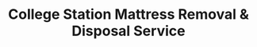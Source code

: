 ---
layout: location.njk
title: College Station Mattress Removal & Disposal Service
description: Professional mattress removal in College Station, TX. Next-day pickup  Licensed, insured, and eco-friendly serving Texas A&M University and the Aggie community.
permalink: /mattress-removal/texas/college-station/
city: College Station
state: Texas
stateSlug: texas
coordinates:
  lat: 30.6280
  lng: -96.3344
pricing:
  startingPrice: 125
  single: 125
  queen: 125
  king: 135
  boxSpring: 30
neighborhoods:
  - name: "Texas A&M University Campus"
    zipCodes: ["77843", "77845"]
  - name: "Northgate District"
    zipCodes: ["77840", "77843"]
  - name: "University Park"
    zipCodes: ["77843", "77845"]
  - name: "South College Station"
    zipCodes: ["77845", "77840"]
  - name: "West College Station"
    zipCodes: ["77845", "77840"]
  - name: "Research Park"
    zipCodes: ["77845", "77843"]
  - name: "Wolf Pen Creek District"
    zipCodes: ["77845", "77840"]
  - name: "George Bush Drive Corridor"
    zipCodes: ["77840", "77845"]
  - name: "University Drive Area"
    zipCodes: ["77840", "77843"]
  - name: "Greens Prairie"
    zipCodes: ["77845", "77840"]
  - name: "Aggieland"
    zipCodes: ["77843", "77845"]
  - name: "Historic Downtown"
    zipCodes: ["77840", "77845"]
  - name: "Student Housing Districts"
    zipCodes: ["77840", "77843"]
  - name: "Faculty Neighborhoods"
    zipCodes: ["77845", "77840"]
  - name: "Graduate Family Housing"
    zipCodes: ["77843", "77845"]
zipCodes: 
  - "77840"
  - "77843"
  - "77845"
recyclingPartners:
  - "City of College Station Solid Waste Services"
  - "Republic Services Bryan-College Station"
  - "Brazos County Environmental Services"
  - "Brazos Valley Environmental Initiative"
localRegulations: "College Station operates municipal solid waste collection requiring residents to coordinate with City Solid Waste Services for standard collection and bulky item management throughout the twin city Bryan-College Station metropolitan area. The city's comprehensive system includes designated collection routes serving both student housing districts and faculty neighborhoods, with bulky waste requiring advance coordination through municipal scheduling that complicates disposal planning for the rapidly growing university community. Municipal operations mandate specific placement timing for collection containers, advance notification requirements for non-standard disposal, and coordination through city customer service systems that burden residents with complex waste management protocols. Citizens must navigate student housing turnover schedules, academic calendar disruptions, university event coordination, and municipal collection timing throughout Brazos County's educational hub. Our professional mattress removal service eliminates these municipal coordination complexities entirely - no advance scheduling through city systems, no academic calendar coordination, no student housing turnover management, and no university event timing conflicts. We provide streamlined online booking with immediate next-day pickup, bypassing College Station's comprehensive but restrictive municipal waste coordination framework."
nearbyCities:
  - name: "Houston"
    distance: "90 miles"
    isSuburb: false
  - name: "Austin"
    distance: "100 miles"
    isSuburb: false
  - name: "Dallas"
    distance: "160 miles"
    isSuburb: false
  - name: "San Antonio"
    distance: "130 miles"
    isSuburb: false
  - name: "Waco"
    distance: "90 miles"
    isSuburb: false
  - name: "Temple"
    distance: "65 miles"
    isSuburb: false
reviews:
  count: 1847
  featured:
    - reviewer: "Aggie Parent Susan M."
      rating: 5
      text: "Moving our son out of student housing during finals week - these professionals made it effortless while we handled the stress of semester end!"
      neighborhood: "Student Housing Districts"
    - reviewer: "Dr. Michael R."
      rating: 5
      text: "Texas A&M faculty here - sabbatical year required temporary housing changes. They coordinated perfectly around academic schedules."
      neighborhood: "Faculty Neighborhoods"  
    - reviewer: "Graduate Student Jake T."
      rating: 5
      text: "PhD program means constant moves between housing. Quick, professional, affordable."
      neighborhood: "University Park"
    - reviewer: "Jennifer K."
      rating: 5
      text: "Northgate apartment turnover during summer break - they handled everything while I focused on internship preparations. The timing was perfect, and they worked around all the other students moving in our complex. Professional service that understands the unique demands of university life and student housing transitions."
      neighborhood: "Northgate District"
    - reviewer: "Coach David L."
      rating: 5
      text: "Athletic department staff housing upgrade went smoothly!"
      neighborhood: "Texas A&M University Campus"
    - reviewer: "Aggie Alumni Robert S."
      rating: 5
      text: "Gig 'em! Former student, now faculty - they understand Aggie traditions and timing perfectly."
      neighborhood: "Research Park"
faqs:
  - question: "How quickly can we remove mattresses in College Station?"
    answer: "Our next-day service accommodates Texas A&M University academic schedules, student housing transitions, and faculty timing demands across all neighborhoods and ZIP codes in the Bryan-College Station metropolitan area."
  - question: "Which College Station areas receive our pickup service?"
    answer: "Complete coverage from Texas A&M University Campus to Northgate District, Student Housing Districts to Faculty Neighborhoods, encompassing ZIP codes 77840-77845 throughout Aggieland."
  - question: "What's included in our College Station pickup service?"
    answer: "Comprehensive pickup, loading, transportation, and eco-friendly recycling for one mattress. Box springs add $30 each with transparent pricing."
  - question: "How does our service compare to College Station's municipal waste system?"
    answer: "We eliminate advance scheduling through city systems, avoid academic calendar coordination, skip student housing turnover management, and bypass university event timing conflicts through immediate online booking with next-day pickup."
  - question: "Can our teams work around university schedules?"
    answer: "Absolutely. We coordinate with Texas A&M semester timing, student housing transitions, faculty research schedules, and the demanding academic calendar of the nation's largest university in Texas."
  - question: "Do we serve student and faculty housing?"
    answer: "Yes, our service accommodates student housing transitions, faculty relocations, graduate family housing needs, and the unique scheduling demands of College Station's 76,000+ student community."
  - question: "Are we licensed for Brazos County operations?"
    answer: "We maintain complete Texas and Brazos County permits with comprehensive insurance, ensuring compliant disposal through our established nationwide recycling partnerships."
  - question: "What payment methods work in College Station?"
    answer: "All major credit cards, cash, and invoicing available for residents, students, faculty, staff, and businesses throughout College Station's diverse university economy."
schema:
  "@type": "LocalBusiness"
  name: "A Bedder World College Station"
  address:
    "@type": "PostalAddress"
    addressLocality: "College Station"
    addressRegion: "TX"
    addressCountry: "US"
  geo:
    "@type": "GeoCoordinates" 
    latitude: 30.6280
    longitude: -96.3344
  telephone: "(720) 263-6094"
  priceRange: "$125-$180"
  aggregateRating:
    "@type": "AggregateRating"
    ratingValue: 4.9
    reviewCount: 1847
pageContent:
  heroDescription: "Professional mattress removal throughout College Station's university district and student housing areas. Our licensed, insured teams provide reliable next-day pickup from Texas A&M Campus to Northgate District with transparent pricing and eco-friendly disposal."
  
  aboutService: "Our efficient mattress disposal service serves College Station's rapidly growing population of 128,000+ residents by eliminating municipal coordination complexity that burdens students and faculty with advance scheduling requirements. We handle professional pickup, loading, transport, and eco-friendly recycling with transparent $125 pricing while our licensed teams understand both university community demands and academic calendar pressures. College Station's municipal system requires coordination with City Solid Waste Services for bulky items, advance scheduling through city systems, and compliance with academic calendar disruptions throughout the Bryan-College Station metropolitan area. Our streamlined service bypasses these municipal barriers completely: immediate online booking, next-day pickup without academic restrictions, and comprehensive handling regardless of semester timing or student housing turnover complexity. Texas A&M students managing dormitory transitions, faculty coordinating sabbatical relocations, or families in neighborhoods like University Park and Research Park all benefit from our flexible service that adapts to university town lifestyle demands. Our professional equipment ensures efficient handling while our teams navigate campus access protocols and student housing requirements with equal expertise. Our five-minute typical completion times accommodate busy academic schedules regardless of semester operations or university event timing. From Texas A&M's 76,000+ student enrollment creating constant housing transitions to the university's research programs driving faculty relocations, our service covers College Station's evolution from small town to major university center, delivering consistent reliability across all ZIP codes throughout Brazos County's educational hub."

  serviceAreasIntro: "Our comprehensive pickup coverage serves College Station's distinctive character as home to Texas A&M University and the heart of Aggieland. From campus dormitories to Northgate District apartments, our operations accommodate student schedules, faculty timing, and residential community requirements throughout the Bryan-College Station twin cities area."

  environmentalImpact: "Our responsible mattress recycling reflects College Station's academic community values and commitment to sustainable practices within Texas's premier university town. Since establishing operations in this educational hub, our processing of 1,847 mattresses has diverted 55,410 cubic feet of waste from regional disposal systems while protecting Brazos County watersheds that support both campus sustainability initiatives and community environmental leadership. Our material recovery transforms steel components into construction applications supporting continued university expansion, foam elements become manufacturing inputs for regional educational facility development, and textile materials undergo processing into specialized products through partnerships that prioritize academic community environmental standards. Our recovery operations yield approximately 167 tons of steel redirection, 76 tons of foam utilization, and 34 tons of textile conversion via established recycling networks. Each mattress we collect from College Station properties - whether from student housing transitions, faculty relocations, or family moves throughout university district neighborhoods - contributes to sustainable waste management that complements the academic community's environmental leadership. Our material recovery rates achieving 80% efficiency demonstrate measurable conservation supporting College Station's balance of university growth with ecological responsibility throughout the Brazos Valley region."

  howItWorksScheduling: "Our flexible booking accommodates College Station's academic community rhythms including Texas A&M semester schedules, student housing transitions, faculty research demands, and residential community timing across all neighborhoods and ZIP codes."

  howItWorksService: "Our expert teams navigate both university campus access requirements and student housing protocols, serving dormitory transitions and faculty housing properties with our consistent professional standards throughout Aggieland."

  howItWorksDisposal: "Our collected mattresses connect with nationwide recycling systems where specialized processing standards appropriate for university communities guide material recovery supporting College Station's environmental initiatives and academic sustainability goals."

  sidebarStats:
    mattressesRemoved: "1,847"
---